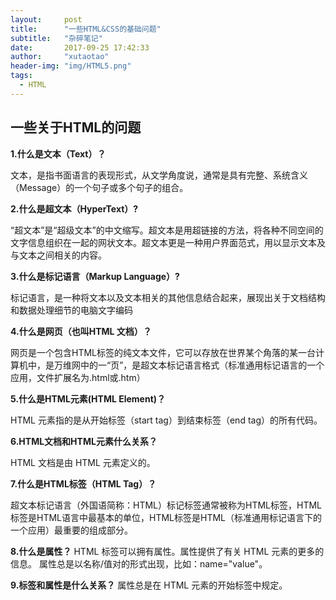 ```yaml
---
layout: 	post
title: 		"一些HTML&CSS的基础问题"
subtitle:   "杂碎笔记"
date: 		2017-09-25 17:42:33
author: 	"xutaotao"
header-img: "img/HTML5.png"
tags:
  - HTML
---
```


## 一些关于HTML的问题

**1.什么是文本（Text）？**

文本，是指书面语言的表现形式，从文学角度说，通常是具有完整、系统含义（Message）的一个句子或多个句子的组合。

**2.什么是超文本（HyperText）?**

“超文本”是“超级文本”的中文缩写。超文本是用超链接的方法，将各种不同空间的文字信息组织在一起的网状文本。超文本更是一种用户界面范式，用以显示文本及与文本之间相关的内容。

**3.什么是标记语言（Markup Language）?**

标记语言，是一种将文本以及文本相关的其他信息结合起来，展现出关于文档结构和数据处理细节的电脑文字编码

**4.什么是网页（也叫HTML 文档）？**

网页是一个包含HTML标签的纯文本文件，它可以存放在世界某个角落的某一台计算机中，是万维网中的一“页”，是超文本标记语言格式（标准通用标记语言的一个应用，文件扩展名为.html或.htm）

**5.什么是HTML元素(HTML Element)？**

HTML 元素指的是从开始标签（start tag）到结束标签（end tag）的所有代码。

**6.HTML文档和HTML元素什么关系？**

HTML 文档是由 HTML 元素定义的。

**7.什么是HTML标签（HTML Tag）？**

超文本标记语言（外国语简称：HTML）标记标签通常被称为HTML标签，HTML标签是HTML语言中最基本的单位，HTML标签是HTML（标准通用标记语言下的一个应用）最重要的组成部分。

**8.什么是属性？**
HTML 标签可以拥有属性。属性提供了有关 HTML 元素的更多的信息。
属性总是以名称/值对的形式出现，比如：name="value"。

**9.标签和属性是什么关系？**
属性总是在 HTML 元素的开始标签中规定。

